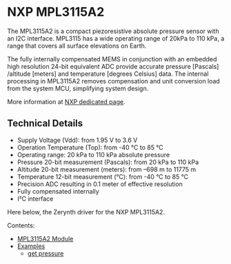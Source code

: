 # NXP MPL3115A2

The MPL3115A2 is a compact piezoresistive absolute pressure sensor with an I2C interface.
MPL3115 has a wide operating range of 20kPa to 110 kPa, a range that covers all surface elevations on Earth.

The fully internally compensated MEMS in conjunction with an embedded high resolution 24-bit equivalent ADC provide accurate pressure [Pascals] /altitude [meters] and temperature [degrees Celsius] data. The internal processing in MPL3115A2 removes compensation and unit conversion load from the system MCU, simplifying system design.

More information at [NXP dedicated page](http://www.nxp.com/products/sensors/pressure-sensors/barometric-pressure-15-to-115-kpa/20-to-110kpa-absolute-digital-pressure-sensor:MPL3115A2).

## Technical Details


* Supply Voltage (Vdd): from 1.95 V to 3.6 V
* Operation Temperature (Top): from -40 °C to 85 °C
* Operating range: 20 kPa to 110 kPa absolute pressure
* Pressure 20-bit measurement (Pascals): from 20 kPa to 110 kPa
* Altitude 20-bit measurement (meters): from –698 m to 11775 m
* Temperature 12-bit measurement (°C): from -40 °C to 85 °C
* Precision ADC resulting in 0.1 meter of effective resolution
* Fully compensated internally
* I²C interface

Here below, the Zerynth driver for the NXP MPL3115A2.


Contents:

-   [MPL3115A2 Module](/latest/reference/libs/nxp/mpl3115a2/docs/mpl3115a2/)
-   [Examples](/latest/reference/libs/nxp/mpl3115a2/docs/examples/)
    -   [get pressure](/latest/reference/libs/nxp/mpl3115a2/docs/examples/#read-pressure-from-mpl3115a2)
<!--stackedit_data:
eyJoaXN0b3J5IjpbMTU0Nzk4MjYyMl19
-->
